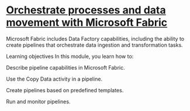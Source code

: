 # **[Orchestrate processes and data movement with Microsoft Fabric](https://learn.microsoft.com/en-us/fabric/data-factory/connector-odbc?source=recommendations)**

Microsoft Fabric includes Data Factory capabilities, including the ability to create pipelines that orchestrate data ingestion and transformation tasks.

Learning objectives
In this module, you learn how to:

Describe pipeline capabilities in Microsoft Fabric.

Use the Copy Data activity in a pipeline.

Create pipelines based on predefined templates.

Run and monitor pipelines.
